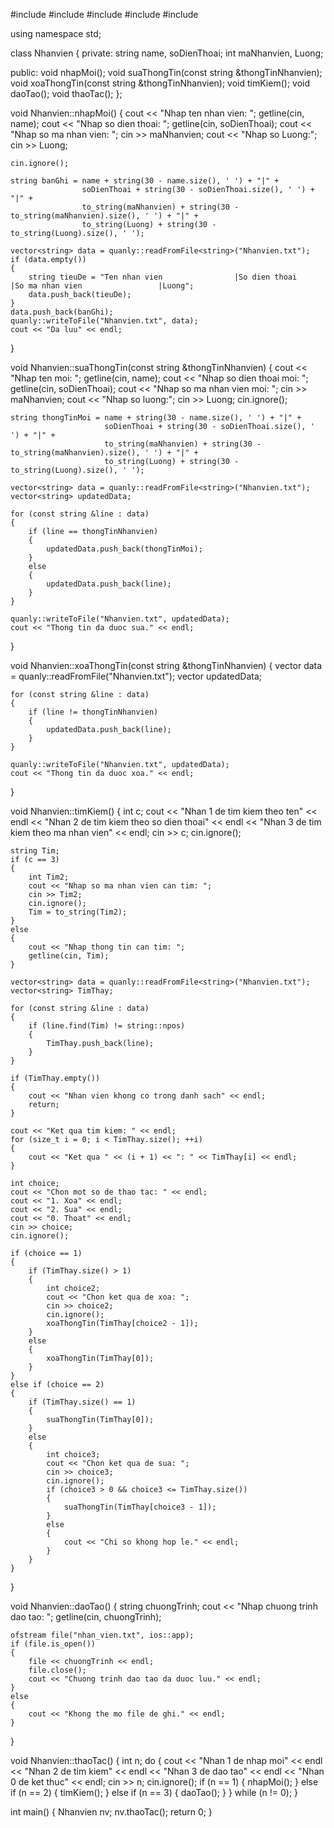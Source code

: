 #include <iostream>
#include <string>
#include <vector>
#include <fstream>
#include <sstream>

using namespace std;

class Nhanvien
{
private:
    string name, soDienThoai;
    int maNhanvien, Luong;

public:
    void nhapMoi();
    void suaThongTin(const string &thongTinNhanvien);
    void xoaThongTin(const string &thongTinNhanvien);
    void timKiem();
    void daoTao();
    void thaoTac();
};

void Nhanvien::nhapMoi()
{
    cout << "Nhap ten nhan vien: ";
    getline(cin, name);
    cout << "Nhap so dien thoai: ";
    getline(cin, soDienThoai);
    cout << "Nhap so ma nhan vien: ";
    cin >> maNhanvien;
    cout << "Nhap so Luong:";
    cin >> Luong;

    cin.ignore();

    string banGhi = name + string(30 - name.size(), ' ') + "|" +
                    soDienThoai + string(30 - soDienThoai.size(), ' ') + "|" +
                    to_string(maNhanvien) + string(30 - to_string(maNhanvien).size(), ' ') + "|" +
                    to_string(Luong) + string(30 - to_string(Luong).size(), ' ');

    vector<string> data = quanly::readFromFile<string>("Nhanvien.txt");
    if (data.empty())
    {
        string tieuDe = "Ten nhan vien                |So dien thoai                 |So ma nhan vien                 |Luong";
        data.push_back(tieuDe);
    }
    data.push_back(banGhi);
    quanly::writeToFile("Nhanvien.txt", data);
    cout << "Da luu" << endl;
}

void Nhanvien::suaThongTin(const string &thongTinNhanvien)
{
    cout << "Nhap ten moi: ";
    getline(cin, name);
    cout << "Nhap so dien thoai moi: ";
    getline(cin, soDienThoai);
    cout << "Nhap so ma nhan vien moi: ";
    cin >> maNhanvien;
    cout << "Nhap so luong:";
    cin >> Luong;
    cin.ignore();

    string thongTinMoi = name + string(30 - name.size(), ' ') + "|" +
                         soDienThoai + string(30 - soDienThoai.size(), ' ') + "|" +
                         to_string(maNhanvien) + string(30 - to_string(maNhanvien).size(), ' ') + "|" +
                         to_string(Luong) + string(30 - to_string(Luong).size(), ' ');

    vector<string> data = quanly::readFromFile<string>("Nhanvien.txt");
    vector<string> updatedData;

    for (const string &line : data)
    {
        if (line == thongTinNhanvien)
        {
            updatedData.push_back(thongTinMoi);
        }
        else
        {
            updatedData.push_back(line);
        }
    }

    quanly::writeToFile("Nhanvien.txt", updatedData);
    cout << "Thong tin da duoc sua." << endl;
}

void Nhanvien::xoaThongTin(const string &thongTinNhanvien)
{
    vector<string> data = quanly::readFromFile<string>("Nhanvien.txt");
    vector<string> updatedData;

    for (const string &line : data)
    {
        if (line != thongTinNhanvien)
        {
            updatedData.push_back(line);
        }
    }

    quanly::writeToFile("Nhanvien.txt", updatedData);
    cout << "Thong tin da duoc xoa." << endl;
}

void Nhanvien::timKiem()
{
    int c;
    cout << "Nhan 1 de tim kiem theo ten" << endl
         << "Nhan 2 de tim kiem theo so dien thoai" << endl
         << "Nhan 3 de tim kiem theo ma nhan vien" << endl;
    cin >> c;
    cin.ignore();

    string Tim;
    if (c == 3)
    {
        int Tim2;
        cout << "Nhap so ma nhan vien can tim: ";
        cin >> Tim2;
        cin.ignore();
        Tim = to_string(Tim2);
    }
    else
    {
        cout << "Nhap thong tin can tim: ";
        getline(cin, Tim);
    }

    vector<string> data = quanly::readFromFile<string>("Nhanvien.txt");
    vector<string> TimThay;

    for (const string &line : data)
    {
        if (line.find(Tim) != string::npos)
        {
            TimThay.push_back(line);
        }
    }

    if (TimThay.empty())
    {
        cout << "Nhan vien khong co trong danh sach" << endl;
        return;
    }

    cout << "Ket qua tim kiem: " << endl;
    for (size_t i = 0; i < TimThay.size(); ++i)
    {
        cout << "Ket qua " << (i + 1) << ": " << TimThay[i] << endl;
    }

    int choice;
    cout << "Chon mot so de thao tac: " << endl;
    cout << "1. Xoa" << endl;
    cout << "2. Sua" << endl;
    cout << "0. Thoat" << endl;
    cin >> choice;
    cin.ignore();

    if (choice == 1)
    {
        if (TimThay.size() > 1)
        {
            int choice2;
            cout << "Chon ket qua de xoa: ";
            cin >> choice2;
            cin.ignore();
            xoaThongTin(TimThay[choice2 - 1]);
        }
        else
        {
            xoaThongTin(TimThay[0]);
        }
    }
    else if (choice == 2)
    {
        if (TimThay.size() == 1)
        {
            suaThongTin(TimThay[0]);
        }
        else
        {
            int choice3;
            cout << "Chon ket qua de sua: ";
            cin >> choice3;
            cin.ignore();
            if (choice3 > 0 && choice3 <= TimThay.size())
            {
                suaThongTin(TimThay[choice3 - 1]);
            }
            else
            {
                cout << "Chi so khong hop le." << endl;
            }
        }
    }
}

void Nhanvien::daoTao()
{
    string chuongTrinh;
    cout << "Nhap chuong trinh dao tao: ";
    getline(cin, chuongTrinh);

    ofstream file("nhan_vien.txt", ios::app);
    if (file.is_open())
    {
        file << chuongTrinh << endl;
        file.close();
        cout << "Chuong trinh dao tao da duoc luu." << endl;
    }
    else
    {
        cout << "Khong the mo file de ghi." << endl;
    }
}

void Nhanvien::thaoTac()
{
    int n;
    do
    {
        cout << "Nhan 1 de nhap moi" << endl
             << "Nhan 2 de tim kiem" << endl
             << "Nhan 3 de dao tao" << endl
             << "Nhan 0 de ket thuc" << endl;
        cin >> n;
        cin.ignore();
        if (n == 1)
        {
            nhapMoi();
        }
        else if (n == 2)
        {
            timKiem();
        }
        else if (n == 3)
        {
            daoTao();
        }
    } while (n != 0);
}

int main()
{
    Nhanvien nv;
    nv.thaoTac();
    return 0;
}
